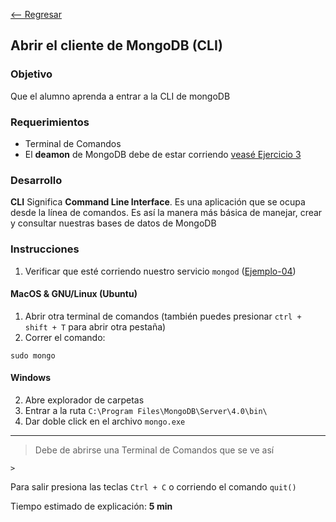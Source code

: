 [<-- Regresar](..)

## Abrir el cliente de MongoDB (CLI)

### Objetivo

Que el alumno aprenda a entrar a la CLI de mongoDB

### Requerimientos

- Terminal de Comandos
- El __deamon__ de MongoDB debe de estar corriendo [veasé Ejercicio 3](../Ejericio-03/)

### Desarrollo

**CLI** Significa __Command Line Interface__. Es una aplicación que se ocupa desde la línea de comandos. Es así la manera más básica de manejar, crear y consultar nuestras bases de datos de MongoDB

### Instrucciones

1. Verificar que esté corriendo nuestro servicio `mongod` ([Ejemplo-04](../Ejemplo-04/))


#### MacOS & GNU/Linux (Ubuntu)

1. Abrir otra terminal de comandos (también puedes presionar `ctrl + shift + T` para abrir otra pestaña)
2. Correr el comando:

```
sudo mongo
```

#### Windows

2. Abre explorador de carpetas
3. Entrar a la ruta `C:\Program Files\MongoDB\Server\4.0\bin\`
4. Dar doble click en el archivo `mongo.exe`

<hr>

> Debe de abrirse una Terminal de Comandos que se ve así

```
>
```

Para salir presiona las teclas `Ctrl + C` o corriendo el comando `quit()`

Tiempo estimado de explicación: **5 min**
